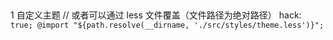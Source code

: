 ##
1 自定义主题
  // 或者可以通过 less 文件覆盖（文件路径为绝对路径）
hack: `true; @import "${path.resolve(__dirname, './src/styles/theme.less')}";`
